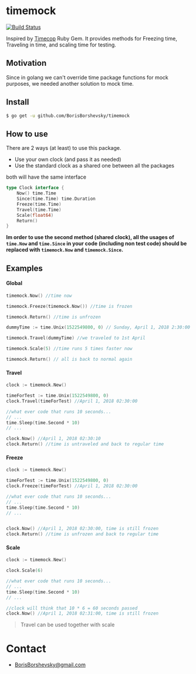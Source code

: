 # timemock
[![Build Status](https://travis-ci.org/BorisBorshevsky/time-mock.svg?branch=master)](https://travis-ci.org/BorisBorshevsky/time-mock)

Inspired by [Timecop](https://github.com/travisjeffery/timecop) Ruby Gem.
It provides methods for Freezing time, Traveling in time, and scaling time for testing.

## Motivation
Since in golang we can't override time package functions for mock purposes, we needed another solution to mock time.
 
## Install
```bash
$ go get -u github.com/BorisBorshevsky/timemock
```

## How to use
There are 2 ways (at least) to use this package.
- Use your own clock (and pass it as needed)
- Use the standard clock as a shared one between all the packages

both will have the same interface

```go
type Clock interface {
	Now() time.Time
	Since(time.Time) time.Duration
	Freeze(time.Time)
	Travel(time.Time)
	Scale(float64)
	Return()
}
```

**Im order to use the second method (shared clock), all the usages of `time.Now` and `time.Since` in your code (including non test code) should be replaced with `timemock.Now` and `timemock.Since`.**


## Examples

#### Global 
```go
timemock.Now() //time now

timemock.Freeze(timemock.Now()) //time is frozen

timemock.Return() //time is unfrozen

dummyTime := time.Unix(1522549800, 0) // Sunday, April 1, 2018 2:30:00 AM

timemock.Travel(dummyTime) //we traveled to 1st April

timemock.Scale(5) //time runs 5 times faster now

timemock.Return() // all is back to normal again

```


#### Travel
```go
clock := timemock.New()

timeForTest := time.Unix(1522549800, 0)
clock.Travel(timeForTest) //April 1, 2018 02:30:00

//what ever code that runs 10 seconds...
// ...
time.Sleep(time.Second * 10)
// ...

clock.Now() //April 1, 2018 02:30:10
clock.Return() //time is untraveled and back to regular time
```

#### Freeze
```go
clock := timemock.New()

timeForTest := time.Unix(1522549800, 0)
clock.Freeze(timeForTest) //April 1, 2018 02:30:00

//what ever code that runs 10 seconds...
// ...
time.Sleep(time.Second * 10)
// ...


clock.Now() //April 1, 2018 02:30:00, time is still frozen
clock.Return() //time is unfrozen and back to regular time
```

#### Scale
```go
clock := timemock.New()

clock.Scale(6) 

//what ever code that runs 10 seconds...
// ...
time.Sleep(time.Second * 10)
// ...

//clock will think that 10 * 6 = 60 seconds passed
clock.Now() //April 1, 2018 02:31:00, time is still frozen
```

> Travel can be used together with scale

# Contact

- [BorisBorshevsky@gmail.com](mailto:BorisBorshevsky@gmail.com)

